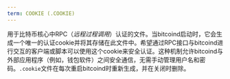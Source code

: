 ```yaml
---
term: COOKIE (.COOKIE)
---
```


用于比特币核心中RPC（*远程过程调用*）认证的文件。当bitcoind启动时，它会生成一个唯一的认证cookie并将其存储在此文件中。希望通过RPC接口与bitcoind进行交互的客户端或脚本可以使用这个cookie来安全认证。这种机制允许bitcoind与外部应用程序（例如，钱包软件）之间安全通信，无需手动管理用户名和密码。`.cookie`文件在每次重启bitcoind时重新生成，并在关闭时删除。